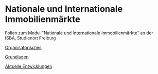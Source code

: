 # Nationale und Internationale Immobilienmärkte


Folien zum Modul "Nationale und Internationale Immobilienmärkte" an der ISBA, Studienort Freiburg

[Organisatorisches](https://isba-university.github.io/InterImmo/Rmd/Session1_Orga.html#1)

[Grundlagen](https://isba-university.github.io/InterImmo/Rmd/Session1_IRE.html#1)

[Aktuelle Entwicklungen](https://isba-university.github.io/InterImmo/Rmd/Session1_IRE-Trends.html#1)
